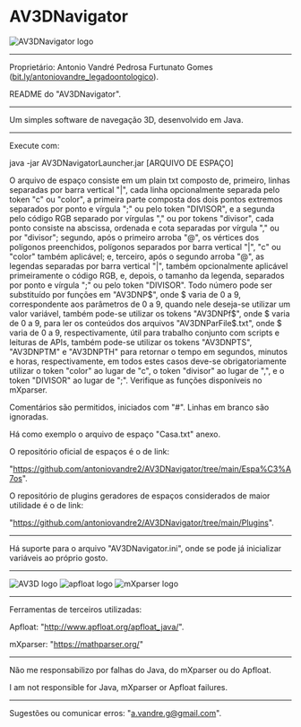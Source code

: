 # AV3DNavigator
![AV3DNavigator logo](https://antoniovandre2.github.io/AV3DNavigator/AV3DNavigator%20-%20Logo%20-%20200p.png)
____________________

Proprietário: Antonio Vandré Pedrosa Furtunato Gomes ([bit.ly/antoniovandre_legadoontologico](https://bit.ly/antoniovandre_legadoontologico)).

README do "AV3DNavigator".
____________________

Um simples software de navegação 3D, desenvolvido em Java.
_____

Execute com:

java -jar AV3DNavigatorLauncher.jar [ARQUIVO DE ESPAÇO]

O arquivo de espaço consiste em um plain txt composto de, primeiro, linhas separadas por barra vertical "|", cada linha opcionalmente separada pelo token "c" ou "color", a primeira parte composta dos dois pontos extremos separados por ponto e vírgula ";" ou pelo token "DIVISOR", e a segunda pelo código RGB separado por vírgulas "," ou por tokens "divisor", cada ponto consiste na abscissa, ordenada e cota separadas por vírgula "," ou por "divisor"; segundo, após o primeiro arroba "@", os vértices dos polígonos preenchidos, polígonos separados por barra vertical "|", "c" ou "color" também aplicável; e, terceiro, após o segundo arroba "@", as legendas separadas por barra vertical "|", também opcionalmente aplicável primeiramente o código RGB, e, depois, o tamanho da legenda, separados por ponto e vírgula ";" ou pelo token "DIVISOR". Todo número pode ser substituído por funções em "AV3DNP$", onde $ varia de 0 a 9, correspondente aos parâmetros de 0 a 9, quando nele deseja-se utilizar um valor variável, também pode-se utilizar os tokens "AV3DNPf$", onde $ varia de 0 a 9, para ler os conteúdos dos arquivos "AV3DNParFile$.txt", onde $ varia de 0 a 9, respectivamente, útil para trabalho conjunto com scripts e leituras de APIs, também pode-se utilizar os tokens "AV3DNPTS", "AV3DNPTM" e "AV3DNPTH" para retornar o tempo em segundos, minutos e horas, respectivamente, em todos estes casos deve-se obrigatoriamente utilizar o token "color" ao lugar de "c", o token "divisor" ao lugar de ",", e o token "DIVISOR" ao lugar de ";". Verifique as funções disponíveis no mXparser.

Comentários são permitidos, iniciados com "#". Linhas em branco são ignoradas.

Há como exemplo o arquivo de espaço "Casa.txt" anexo.

O repositório oficial de espaços é o de link:

"https://github.com/antoniovandre2/AV3DNavigator/tree/main/Espa%C3%A7os".

O repositório de plugins geradores de espaços considerados de maior utilidade é o de link:

"https://github.com/antoniovandre2/AV3DNavigator/tree/main/Plugins".
____________________

Há suporte para o arquivo "AV3DNavigator.ini", onde se pode já inicializar variáveis ao próprio gosto.
____________________

![AV3D logo](https://antoniovandre2.github.io/AV3DNavigator/Powered%20by%20AV3D%20engine%20-%20200p.png) ![apfloat logo](https://antoniovandre2.github.io/AV3DNavigator/Powered%20by%20apfloat%20-%20200p.png) ![mXparser logo](https://antoniovandre2.github.io/AV3DNavigator/Powered%20by%20mXparser%20-%20200p.png)
____________________

Ferramentas de terceiros utilizadas:

Apfloat: "http://www.apfloat.org/apfloat_java/".

mXparser: "https://mathparser.org/"
____________________

Não me responsabilizo por falhas do Java, do mXparser ou do Apfloat.

I am not responsible for Java, mXparser or Apfloat failures.
____________________

Sugestões ou comunicar erros: "a.vandre.g@gmail.com".
